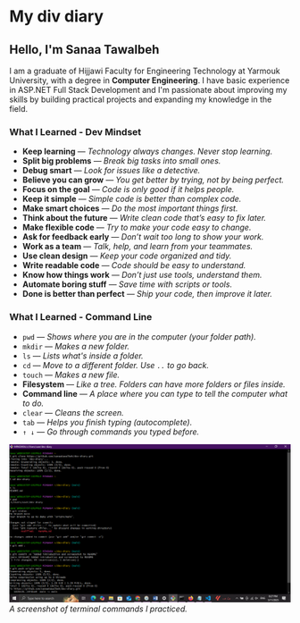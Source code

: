 # My div diary

## Hello, I'm Sanaa Tawalbeh

I am a graduate of Hijjawi Faculty for Engineering Technology at Yarmouk University, with a degree in **Computer Engineering**. I have basic experience in ASP.NET Full Stack Development and I'm passionate about improving my skills by building practical projects and expanding my knowledge in the field.

### What I Learned - Dev Mindset

- **Keep learning** — *Technology always changes. Never stop learning.*
- **Split big problems** — *Break big tasks into small ones.*
- **Debug smart** — *Look for issues like a detective.*
- **Believe you can grow** — *You get better by trying, not by being perfect.*
- **Focus on the goal** — *Code is only good if it helps people.*
- **Keep it simple** — *Simple code is better than complex code.*
- **Make smart choices** — *Do the most important things first.*
- **Think about the future** — *Write clean code that’s easy to fix later.*
- **Make flexible code** — *Try to make your code easy to change.*
- **Ask for feedback early** — *Don’t wait too long to show your work.*
- **Work as a team** — *Talk, help, and learn from your teammates.*
- **Use clean design** — *Keep your code organized and tidy.*
- **Write readable code** — *Code should be easy to understand.*
- **Know how things work** — *Don’t just use tools, understand them.*
- **Automate boring stuff** — *Save time with scripts or tools.*
- **Done is better than perfect** — *Ship your code, then improve it later.*

### What I Learned - Command Line

- `pwd` — *Shows where you are in the computer (your folder path).*
- `mkdir` — *Makes a new folder.*
- `ls` — *Lists what's inside a folder.*
- `cd` — *Move to a different folder. Use `..` to go back.*
- `touch` — *Makes a new file.*
- **Filesystem** — *Like a tree. Folders can have more folders or files inside.*
- **Command line** — *A place where you can type to tell the computer what to do.*
- `clear` — *Cleans the screen.*
- `tab` — *Helps you finish typing (autocomplete).*
- `↑ ↓` — *Go through commands you typed before.*

![Terminal-command-screensh](Terminal-command-screensh.png)  
*A screenshot of terminal commands I practiced.*
